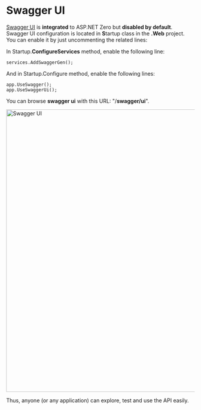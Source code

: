 # Swagger UI

[Swagger UI](http://swagger.io/swagger-ui/) is **integrated** to ASP.NET Zero but **disabled by default**. Swagger UI configuration is located in
**S**<span class="auto-style3">tartup</span> class in the **.Web** project. You can enable it by just uncommenting the related lines:

In Startup.**ConfigureServices** method, enable the following line:

```
services.AddSwaggerGen();
```

And in Startup.Configure method, enable the following lines:

```
app.UseSwagger();
app.UseSwaggerUi();
```

You can browse **swagger ui** with this URL: "/**swagger/ui**".

<img src="D:/Github/documents/docs/en/images/swagger-ui-core.png" alt="Swagger UI" width="974" height="753" />

Thus, anyone (or any application) can explore, test and use the API easily.